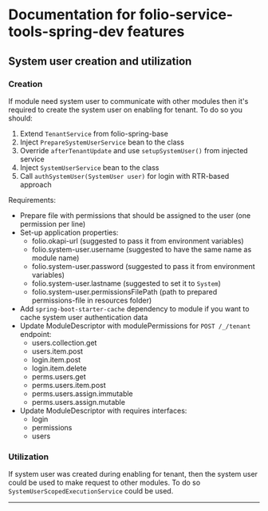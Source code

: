 # Documentation for folio-service-tools-spring-dev features

## System user creation and utilization

### Creation

If module need system user to communicate with other modules then it's required to create the system
user on enabling for tenant. To do so you should:

1. Extend `TenantService` from folio-spring-base
2. Inject `PrepareSystemUserService` bean to the class
3. Override `afterTenantUpdate` and use `setupSystemUser()` from injected service
4. Inject `SystemUserService` bean to the class 
5. Call `authSystemUser(SystemUser user)` for login with RTR-based approach 

Requirements:

* Prepare file with permissions that should be assigned to the user (one permission per line)
* Set-up application properties:
    * folio.okapi-url (suggested to pass it from environment variables)
    * folio.system-user.username (suggested to have the same name as module name)
    * folio.system-user.password (suggested to pass it from environment variables)
    * folio.system-user.lastname (suggested to set it to `System`)
    * folio.system-user.permissionsFilePath (path to prepared permissions-file in resources folder)
* Add `spring-boot-starter-cache` dependency to module if you want to cache system user authentication data
* Update ModuleDescriptor with modulePermissions for `POST /_/tenant` endpoint:
    * users.collection.get
    * users.item.post
    * login.item.post
    * login.item.delete
    * perms.users.get
    * perms.users.item.post
    * perms.users.assign.immutable
    * perms.users.assign.mutable
* Update ModuleDescriptor with requires interfaces:
    * login
    * permissions
    * users

### Utilization

If system user was created during enabling for tenant, then the system user could be used to make request
to other modules. To do so `SystemUserScopedExecutionService` could be used.

****
